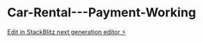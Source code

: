 # Car-Rental---Payment-Working

[Edit in StackBlitz next generation editor ⚡️](https://stackblitz.com/~/github.com/anmolrishi/Car-Rental---Payment-Working)